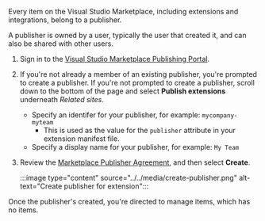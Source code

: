 Every item on the Visual Studio Marketplace, including extensions and integrations, belong to a publisher.

A publisher is owned by a user, typically the user that created it, and can also be shared with other users.

1.  Sign in to the [Visual Studio Marketplace Publishing Portal](https://marketplace.visualstudio.com/manage/createpublisher?managePageRedirect=true).
2.  If you're not already a member of an existing publisher, you're prompted to create a publisher. If you're not prompted to create a publisher, scroll down to the bottom of the page and select **Publish extensions** underneath _Related sites_.
    * Specify an identifer for your publisher, for example: `mycompany-myteam`
      * This is used as the value for the `publisher` attribute in your extension manifest file.
    * Specify a display name for your publisher, for example: `My Team`
3.  Review the [Marketplace Publisher Agreement](https://aka.ms/vsmarketplace-agreement), and then select **Create**.

    :::image type="content" source="../../media/create-publisher.png" alt-text="Create publisher for extension":::

Once the publisher's created, you're directed to manage items, which has no items.

